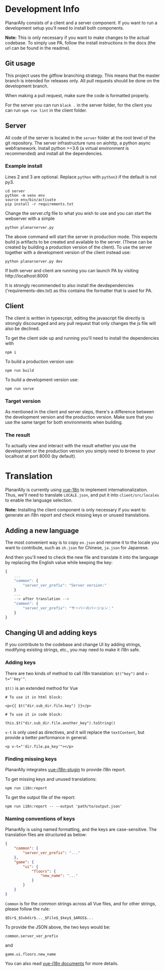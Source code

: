 # Development Info

PlanarAlly consists of a client and a server component. If you want to run a development setup you'll need to install both components.

**Note:** This is only necessary if you want to make changes to the actual codebase. To simply use PA, follow the install instructions in the docs (the url can be found in the readme).

## Git usage

This project uses the gitflow branching strategy. This means that the master branch is intended for releases only. All pull requests should be done on the development branch.

When making a pull request, make sure the code is formatted properly.

For the server you can run `black .` in the server folder,
for the client you can run `npm run lint` in the client folder.

## Server

All code of the server is located in the `server` folder at the root level of the git repository.
The server infrastructure runs on aiohttp, a python async webframework.
Install python >=3.6 (a virtual environment is recommended) and install all the dependencies.

### Example install

Lines 2 and 3 are optional. Replace `python` with `python3` if the default is not py3.

```
cd server
python -m venv env
source env/bin/activate
pip install -r requirements.txt
```

Change the server.cfg file to what you wish to use and you can start the webserver with a simple

`python planarserver.py`

The above command will start the server in production mode. This expects build js artifacts to be created and available to the server. (These can be created by building a production version of the client).
To use the server together with a development version of the client instead use:

`python planarserver.py dev`

If both server and client are running you can launch PA by visiting http://localhost:8000

It is strongly recommended to also install the devdependencies ('requirements-dev.txt) as this contains the formatter that is used for PA.

## Client

The client is written in typescript, editing the javascript file directly is strongly discouraged and any pull request that only changes the js file will also be declined.

To get the client side up and running you'll need to install the dependencies with

`npm i`

To build a production version use:

`npm run build`

To build a development version use:

`npm run serve`

### Target version

As mentioned in the client and server steps, there's a difference between the development version and the production version. Make sure that you use the same target for both environments when building.

### The result

To actually view and interact with the result whether you use the development or the production version you simply need to browse to your localhost at port 8000 (by default).

# Translation

PlanarAlly is currently using [vue-18n](https://github.com/kazupon/vue-i18n) to implement internationalization. Thus, we'll need to translate `LOCALE.json`, and put it into `client/src/locales` to enable the language selection.

**Note:** Installing the client component is only necessary if you want to generate an i18n report and check missing keys or unused translations.

## Adding a new language

The most convenient way is to copy `en.json` and rename it to the locale you want to contribute, such as `zh.json` for Chinese, `ja.json` for Japanese.

And then you'll need to check the new file and translate it into the language by replacing the English value while keeping the key:

```js
{
    ...
    "common": {
        "server_ver_prefix": "Server version:"
    }
    ...
    --> after translation -->
    "common": {
        "server_ver_prefix": "サーバーのバージョン："
    }
}
```

## Changing UI and adding keys

If you contribute to the codebase and change UI by adding strings, modifying existing strings, etc., you may need to make it i18n safe.

### Adding keys

There are two kinds of method to call i18n translation: `$t("key")` and `v-t="'key'"`.

`$t()` is an extended method for Vue

```
# To use it in html block:

<p>{{ $t("dir.sub_dir.file.key") }}</p>

# To use it in code block:

this.$t("dir.sub_dir.file.another_key").toString()
```

`v-t` is only used as directives, and it will replace the `textContent`, but provide a better performance in general.

`<p v-t="'dir.file.pa_key'"></p>`

### Finding missing keys

PlanarAlly integrates [vue-i18n-plugin](https://github.com/intlify/vue-i18n-extensions) to provide i18n report.

To get missing keys and unused translations:

`npm run i18n:report`

To get the output file of the report:

`npm run i18n:report -- --output 'path/to/output.json'`

### Naming conventions of keys

PlanarAlly is using named formatting, and the keys are case-sensitive. The translation files are structured as below:

```json
{
    "common": {
        "server_ver_prefix": "..."
    },
    "game": {
        "ui": {
            "floors": {
                "new_name": "..."
            }
        }
    }
}
```

`Common` is for the common strings across all Vue files, and for other strings, please follow the rule:

`$Dir$_$Subdir$..._$File$_$key$_$ARGS$...`

To provide the JSON above, the two keys would be:

`common.server_ver_prefix`

and

`game.ui.floors.new_name`

You can also read [vue-i18n documents](https://kazupon.github.io/vue-i18n) for more details.
